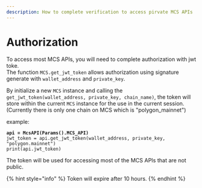 ```yaml
---
description: How to complete verification to access pirvate MCS APIs
---
```


# Authorization

To access most MCS APIs, you will need to complete authorization with jwt toke.\
The function `MCS.get_jwt_token` allows authorization using signature generate with `wallet_address` and `private_key`.

By initialize a new `MCS` instance and calling the `get_jwt_token(wallet_address, private_key, chain_name)`, the token will store within the current `MCS` instance for the use in the current session. (Currently there is only one chain on MCS which is "polygon\_mainnet")

example:

<pre class="language-python" data-line-numbers><code class="lang-python"><strong>api = McsAPI(Params().MCS_API)
</strong>jwt_token = api.get_jwt_token(wallet_address, private_key, "polygon.mainnet")
print(api.jwt_token)</code></pre>

The token will be used for accessing most of the MCS APIs that are not public.&#x20;

{% hint style="info" %}
Token will expire after 10 hours.
{% endhint %}

